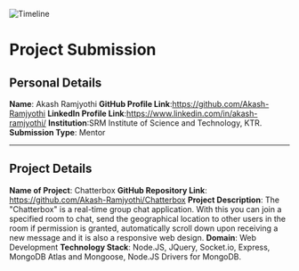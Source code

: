 ![Timeline](../assets/Header.png)
# Project Submission
## Personal Details
**Name**: Akash Ramjyothi
**GitHub Profile Link**:https://github.com/Akash-Ramjyothi
**LinkedIn Profile Link**:https://www.linkedin.com/in/akash-ramjyothi/
**Institution**:SRM Institute of Science and Technology, KTR.
**Submission Type**: Mentor
<hr>  

## Project Details
**Name of Project**: Chatterbox
**GitHub Repository Link**: https://github.com/Akash-Ramjyothi/Chatterbox
**Project Description**:  The "Chatterbox" is a real-time group chat application. With this you can join a specified room to chat, send the geographical location to other users in the room if permission is granted, automatically scroll down upon receiving a new message and it is also a responsive web design.
**Domain**: Web Development
**Technology Stack**: Node.JS, JQuery, Socket.io, Express, MongoDB Atlas and Mongoose, Node.JS Drivers for MongoDB.